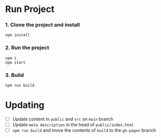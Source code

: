 # Run Project

### 1. Clone the project and install

```shell
npm install
```

### 2. Run the project

```shell
npm i
npm start
```

### 3. Build

```shell
npm run build
```

# Updating

- [ ] Update content in `public` and `src` on `main` branch
- [ ] Update `meta description` in the head of `public/index.html`
- [ ] `npm run build` and move the contents of `build` to the `gh-pages` branch
